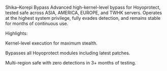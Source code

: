 Shika–Korepi Bypass
Advanced high-kernel-level bypass for Hoyoprotect, tested safe across ASIA, AMERICA, EUROPE, and TWHK servers.
Operates at the highest system privilege, fully evades detection, and remains stable for months of continuous use.

Highlights:

Kernel-level execution for maximum stealth.

Bypasses all Hoyoprotect modules including latest patches.

Multi-region safe with zero detections in 3+ months of testing.
